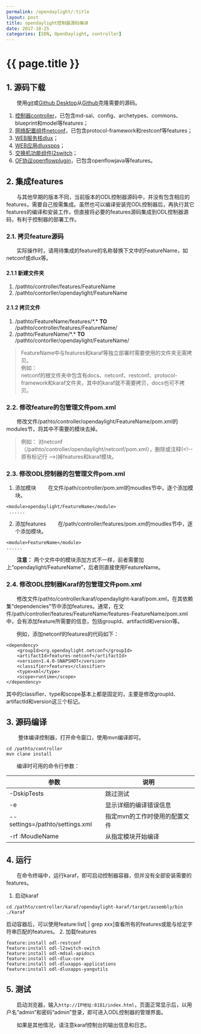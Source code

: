 ```yaml
---
permalink: /opendaylight/:title
layout: post
title: opendaylight控制器源码编译
date: 2017-10-25
categories: [SDN, OpenDaylight, controller]
---
```

# {{ page.title }}

## 1. 源码下载
&emsp;&emsp;使用[git](https://git-scm.com/)或[Github Desktop](https://desktop.github.com/)从[Github](https://www.github.com)克隆需要的源码。
1. [控制器controller](https://www.github.com/opendaylight/controller)，已包含md-sal、config、archetypes、commons、blueprint和model等features；
2. [网络配置组件netconf](https://www.github.com/opendaylight/netconf)，已包含protocol-framework和restconf等features；
3. [WEB服务核dlux](https://www.github.com/opendaylight/dlux)；
4. [WEB应用dluxspps](https://www.github.com/opendaylight/dluxapps)；
5. [交换机功能组件l2switch](https://www.github.com/opendaylight/l2switch)；
6. [OF协议openflowplugin](https://www.github.com/opendaylight/openflowplugin)，已包含openflowjava等features。

## 2. 集成features
&emsp;&emsp;与其他早期的版本不同，当前版本的ODL控制器源码中，并没有包含相应的features，需要自己按需集成。虽然也可以编译安装完ODL控制器后，再执行其它features的编译和安装工作，但直接将必要的features源码集成到ODL控制器源码，有利于控制器的部署工作。

### 2.1. 拷贝feature源码
&emsp;&emsp;实际操作时，请用待集成的feature的名称替换下文中的FeatureName，如netconf或dlux等。

#### 2.1.1 新建文件夹
1.  /pathto/controller/features/FeatureName    
2.  /pathto/contorller/opendaylight/FeatureName

#### 2.1.2 拷贝文件
1. /pathto/FeatureName/features/\*.\* __TO__ /pathto/controller/features/FeatureName/    
2. /pathto/FeatureName/\*.\* __TO__ /pathto/contorller/opendaylight/FeatureName/
>FeatureName中与features和karaf等独立部署时需要使用的文件夹无需拷贝。    
>例如：    
>netconf的根文件夹中包含有docs、netconf、restconf、protocol-framework和karaf文件夹，其中的karaf就不需要拷贝，docs也可不拷贝。

### 2.2. 修改feature的包管理文件pom.xml
&emsp;&emsp;修改文件/pathto/controller/opendaylight/FeatureName/pom.xml的modules节，将其中不需要的模块去掉。
>例如：
>对netconf（/pathto/controller/opendaylight/netconf/pom.xml），删除或注释(\<!-- 原有标记行   -->)掉features和karaf模块。

### 2.3. 修改ODL控制器的包管理文件pom.xml
1. 添加模块
&emsp;&emsp;在文件/path/controller/pom.xml的moudles节中，逐个添加模块。
```
<module>opendaylight/FeatureName</module>    
 ......
 ```

2. 添加features
&emsp;&emsp;在/path/controller/features/pom.xm的moudles节中，逐个添加模块。
```
<module>FeatureName</module>    
......
 ```

&emsp;&emsp;__注意：__ 两个文件中的模块添加方式不一样，前者需要加上“opendaylight/FeatureName”，后者则直接使用FeatureName。

### 2.4. 修改ODL控制器Karaf的包管理文件pom.xml
&emsp;&emsp;修改文件/pathto/controller/karaf/opendaylight-karaf/pom.xml，在其依赖集“dependencies”节中添加features。通常，在文件/path/controller/features/FeatureName/features-FeatureName/pom.xml中，会有添加feature所需要的信息，包括groupId、artifactId和version等。

&emsp;&emsp;例如，添加netconf的features的代码如下：    
```
<dependency>
	<groupId>org.opendaylight.netconf</groupId>
	<artifactId>features-netconf</artifactId>
	<version>1.4.0-SNAPSHOT</version>
	<classifier>features</classifier>
	<type>xml</type>
	<scope>runtime</scope>
</dependency>
```
其中的classifier、type和scope基本上都是固定的，主要是修改groupId、artifactId和version这三个标记。

## 3. 源码编译
&emsp;&emsp;&nbsp;整体编译控制器，打开命令窗口，使用mvn编译即可。
```
cd /pathto/controller
mvn clane install
```
&emsp;&emsp;编译时可用的命令行参数：

参数  |  说明
------ | ------
-DskipTests | 跳过测试
-e | 显示详细的编译错误信息
--settings=/pathto/settings.xml | 指定mvn的工作时使用的配置文件
-rf :MoudleName | 从指定模块开始编译

## 4. 运行
&emsp;&emsp;在命令终端中，运行karaf，即可启动控制器容器，但并没有全部安装需要的features。
1. 启动karaf
```
cd /pathto/controller/karaf/opendaylight-karaf/target/assembly/bin
./karaf
```
启动容器后，可以使用feature:list[ | grep xxx]查看所有的features或能与给定字符串匹配的features。
2. 加载features
```
feature:install odl-restconf
feature:install odl-l2switch-switch
feature:install odl-mdsal-apidocs
feature:install odl-dlux-core
feature:install odl-dluxapps-applications
feature:install odl-dluxapps-yangutils
```

## 5. 测试
&emsp;&emsp;启动浏览器，输入```http://IP地址:8181/index.html```，页面正常显示后，以用户名“admin”和密码“admin”登录，即可进入ODL控制器的管理界面。

&emsp;&emsp;如果是其他情况，请注意karaf控制台的输出信息和日志。
